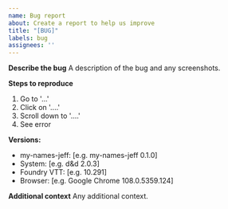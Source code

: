 ```yaml
---
name: Bug report
about: Create a report to help us improve
title: "[BUG]"
labels: bug
assignees: ''
---
```


**Describe the bug**
A description of the bug and any screenshots.

**Steps to reproduce**

1. Go to '...'
2. Click on '....'
3. Scroll down to '....'
4. See error

**Versions:**

- my-names-jeff: [e.g. my-names-jeff 0.1.0]
- System: [e.g. d&d 2.0.3]
- Foundry VTT: [e.g. 10.291]
- Browser: [e.g. Google Chrome 108.0.5359.124]

**Additional context**
Any additional context.
